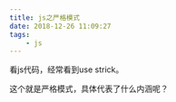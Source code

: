 ```yaml
---
title: js之严格模式
date: 2018-12-26 11:09:27
tags:
	- js
---
```






看js代码，经常看到use strick。

这个就是严格模式，具体代表了什么内涵呢？



